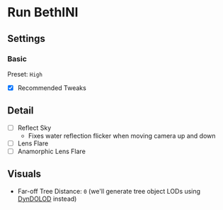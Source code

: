 # Run BethINI

## Settings

### Basic

Preset: `High`

- [x] Recommended Tweaks

## Detail

- [ ] Reflect Sky
  - Fixes water reflection flicker when moving camera up and down
- [ ] Lens Flare
- [ ] Anamorphic Lens Flare

## Visuals

- Far-off Tree Distance: `0` (we'll generate tree object LODs using [DynDOLOD](dyndolod.md) instead)
